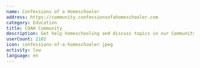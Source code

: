 ```yaml
---
name: Confessions of a Homeschooler
address: https://community.confessionsofahomeschooler.com
category: Education
title: COAH Community
description: Get help homeschooling and discuss topics in our Community Forum
userCount: 2102
icon: confessions-of-a-homeschooler.jpeg
activity: low
language: en
---
```

